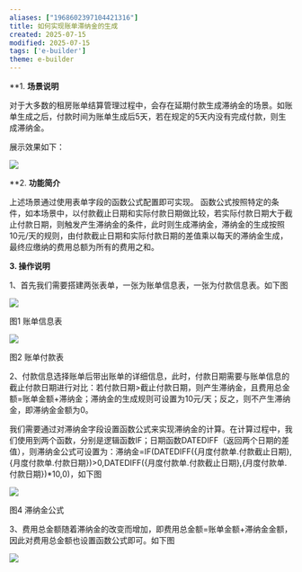 ```yaml
---
aliases: ["1968602397104421316"]
title: 如何实现账单滞纳金的生成
created: 2025-07-15
modified: 2025-07-15
tags: ['e-builder']
theme: e-builder
---
```


**1. **场景说明**

对于大多数的租房账单结算管理过程中，会存在延期付款生成滞纳金的场景。如账单生成之后，付款时间为账单生成后5天，若在规定的5天内没有完成付款，则生成滞纳金。

展示效果如下：

![](https://myhelpdoc.oss-cn-heyuan.aliyuncs.com/mdimages/6c213329ef5bd0957ba7b31e7e0afc6a.jpg)

**2. **功能简介**

上述场景通过使用表单字段的函数公式配置即可实现。 函数公式按照特定的条件，如本场景中，以付款截止日期和实际付款日期做比较，若实际付款日期大于截止付款日期，则触发产生滞纳金的条件，此时则生成滞纳金，滞纳金的生成按照10元/天的规则，由付款截止日期和实际付款日期的差值乘以每天的滞纳金生成，最终应缴纳的费用总额为所有的费用之和。

**3. 操作说明**

1、首先我们需要搭建两张表单，一张为账单信息表，一张为付款信息表。如下图

![](https://myhelpdoc.oss-cn-heyuan.aliyuncs.com/mdimages/3333334c5bfc4e5673a4cd77d75159b7.jpg)

图1 账单信息表

![](https://myhelpdoc.oss-cn-heyuan.aliyuncs.com/mdimages/ffaee1fdfa705de3f934f022d5ddbf57.jpg)

图2 账单付款表

2、付款信息选择账单后带出账单的详细信息，此时，付款日期需要与账单信息的截止付款日期进行对比：若付款日期>截止付款日期，则产生滞纳金，且费用总金额=账单金额+滞纳金；滞纳金的生成规则可设置为10元/天；反之，则不产生滞纳金，即滞纳金金额为0。

我们需要通过对滞纳金字段设置函数公式来实现滞纳金的计算。在计算过程中，我们使用到两个函数，分别是逻辑函数IF；日期函数DATEDIFF（返回两个日期的差值），则滞纳金公式可设置为：滞纳金=IF(DATEDIFF({月度付款单.付款截止日期},{月度付款单.付款日期})>0,DATEDIFF({月度付款单.付款截止日期},{月度付款单.付款日期})\*10,0)，如下图

![](https://myhelpdoc.oss-cn-heyuan.aliyuncs.com/mdimages/165bc878c0da24c5a00de75cb7209220.jpg)

图4 滞纳金公式

3、费用总金额随着滞纳金的改变而增加，即费用总金额=账单金额+滞纳金金额，因此对费用总金额也设置函数公式即可。如下图

![](https://myhelpdoc.oss-cn-heyuan.aliyuncs.com/mdimages/f121fffb35d2a362b6f99338d724072d.jpg)

